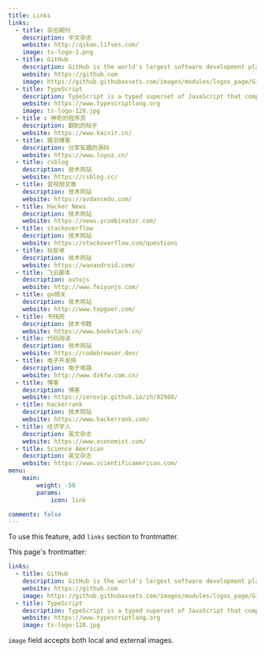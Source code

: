 ```yaml
---
title: Links
links:
  - title: 杂志期刊
    description: 中文杂志
    website: http://qikan.lifves.com/
    image: ts-logo-1.png
  - title: GitHub
    description: GitHub is the world's largest software development platform.
    website: https://github.com
    image: https://github.githubassets.com/images/modules/logos_page/GitHub-Mark.png
  - title: TypeScript
    description: TypeScript is a typed superset of JavaScript that compiles to plain JavaScript.
    website: https://www.typescriptlang.org
    image: ts-logo-128.jpg
  - title : 神奇的程序员
    description: 翻到的帖子
    website: https://www.kaisir.cn/
  - title: 路羽博客
    description: 分享有趣的源码
    website: https://www.luyuz.cn/
  - title: csblog
    description: 技术网站
    website: https://csblog.cc/
  - title: 音视频文章
    description: 技术网站
    website: https://avdancedu.com/
  - title: Hacker News
    description: 技术网站
    website: https://news.ycombinator.com/
  - title: stackoverflow
    description: 技术网站
    website: https://stackoverflow.com/questions
  - title: 玩安卓
    description: 技术网站
    website: https://wanandroid.com/
  - title: 飞云脚本
    description: autojs
    website: http://www.feiyunjs.com/
  - title: go相关
    description: 技术网站
    website: http://www.topgoer.com/
  - title: 书栈网
    description: 技术书籍
    website: https://www.bookstack.cn/
  - title: 代码阅读
    description: 技术网站
    website: https://codebrowser.dev/
  - title: 电子开发网
    description: 电子电路
    website: http://www.dzkfw.com.cn/
  - title: 博客
    description: 博客
    website: https://zerovip.github.io/zh/82988/
  - title: hackerrank
    description: 技术网站
    website: https://www.hackerrank.com/
  - title: 经济学人
    description: 英文杂志
    website: https://www.economist.com/
  - title: Science American
    description: 英文杂志
    website: https://www.scientificamerican.com/
menu:
    main: 
        weight: -50
        params:
            icon: link

comments: false
---
```


To use this feature, add `links` section to frontmatter.

This page's frontmatter:

```yaml
links:
  - title: GitHub
    description: GitHub is the world's largest software development platform.
    website: https://github.com
    image: https://github.githubassets.com/images/modules/logos_page/GitHub-Mark.png
  - title: TypeScript
    description: TypeScript is a typed superset of JavaScript that compiles to plain JavaScript.
    website: https://www.typescriptlang.org
    image: ts-logo-128.jpg
```

`image` field accepts both local and external images.